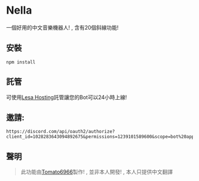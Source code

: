 # Nella
一個好用的中文音樂機器人! , 含有20個斜線功能!

## 安裝
```
npm install
```
## 託管

可使用[Lesa Hosting](https://lesa-hosting.cf)託管讓您的Bot可以24小時上線!

## 邀請:
```
https://discord.com/api/oauth2/authorize?client_id=1028283643094892675&permissions=1239101589600&scope=bot%20applications.commands
```
## 聲明

> 此功能由[Tomato6966](https://github.com/Tomato6966)製作! , 並非本人開發! , 本人只提供中文翻譯
